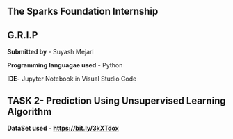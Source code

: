 ## **The Sparks Foundation Internship**

## **G.R.I.P**

**Submitted by** - Suyash Mejari

**Programming languagae used** - Python 

**IDE**- Jupyter Notebook in Visual Studio Code

## **TASK 2- Prediction Using Unsupervised Learning Algorithm** ##

**DataSet used** - **https://bit.ly/3kXTdox**
